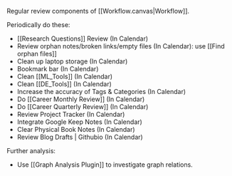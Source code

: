 Regular review components of [[Workflow.canvas|Workflow]].

Periodically do these:
- [[Research Questions]] Review (In Calendar)
- Review orphan notes/broken links/empty files (In Calendar): use [[Find orphan files]]
- Clean up laptop storage (In Calendar)
- Bookmark bar (In Calendar)
- Clean [[ML_Tools]] (In Calendar)
- Clean [[DE_Tools]] (In Calendar)
- Increase the accuracy of Tags & Categories (In Calendar)
- Do [[Career Monthly Review]] (In Calendar)
- Do [[Career Quarterly Review]] (In Calendar)
- Review Project Tracker (In Calendar)
- Integrate Google Keep Notes (In Calendar)
- Clear Physical Book Notes (In Calendar)
- Review Blog Drafts  | Githubio (In Calendar)

Further analysis:
- Use [[Graph Analysis Plugin]] to investigate graph relations.